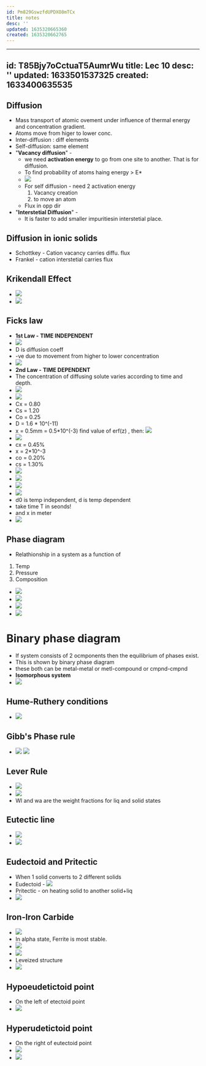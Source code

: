 ```yaml
---
id: Pm829GswzfdUPDXO8mTCx
title: notes
desc: ''
updated: 1635320665360
created: 1635320662765
---
```


---
id: T85Bjy7oCctuaT5AumrWu
title: Lec 10
desc: ''
updated: 1633501537325
created: 1633400635535
---

## Diffusion
* Mass transport of atomic ovement under influence of thermal energy and concentration gradient.
* Atoms move from higer to lower conc.
* Inter-diffusion : diff elements
* Self-diffusion: same element
* "**Vacancy diffusion**" - 
    * we need **activation energy** to go from one site to another. That is for diffusion. 
    * To find probability of atoms haing energy > E*
    * ![](/assets/images/2021-10-05-08-31-46.png)
    * For self diffusion - need 2 activation energy
        1. Vacancy creation  
        2. to move an atom
    * Flux in opp dir
* "**Interstetial Diffusion**" -
    * It is faster to add smaller impuritiesin interstetial place.
## Diffusion in ionic solids
* Schottkey - Cation vacancy carries diffu. flux
* Frankel - cation interstetial carries flux
## Krikendall Effect
* ![](/assets/images/2021-10-05-08-06-58.png)
* ![](/assets/images/2021-10-05-08-08-07.png)

## Ficks law
* **1st Law -** **TIME INDEPENDENT**
* ![](/assets/images/2021-10-05-08-12-44.png)
* D is diffusion coeff
* -ve due to movement from higher to lower concentration
*  ![](/assets/images/2021-10-05-08-25-47.png)
* **2nd Law -** **TIME DEPENDENT**
* The concentration of diffusing solute varies according to time and depth.
* ![](/assets/images/2021-10-05-10-44-44.png)
* ![](/assets/images/2021-10-05-10-46-15.png)
* Cx = 0.80
* Cs = 1.20
* Co = 0.25
* D = 1.6 * 10^(-11)
* x = 0.5mm = 0.5*10^(-3)
find value of erf(z) , then:
![](/assets/images/2021-10-05-10-57-15.png)
* ![](/assets/images/2021-10-05-11-52-56.png)
* cx = 0.45%
* x = 2*10^-3
* co = 0.20%
* cs = 1.30%
* ![](/assets/images/2021-10-05-11-57-10.png)
* ![](/assets/images/2021-10-05-11-57-44.png)
* ![](/assets/images/2021-10-05-11-58-32.png)
* ![](/assets/images/2021-10-05-12-03-24.png)
* d0 is temp independent, d is temp dependent
* take time T in seonds!
* and x in meter
* ![](/assets/images/2021-10-05-12-39-39.png)
## Phase diagram
* Relathionship in a system as a function of
1. Temp
2. Pressure
3. Composition
* ![](/assets/images/2021-10-05-16-41-02.png)
* ![](/assets/images/2021-10-05-16-41-54.png)
* ![](/assets/images/2021-10-05-19-07-36.png)
* ![](/assets/images/2021-10-05-19-45-24.png)
# Binary phase diagram
* If system consists of 2 ocmponents then the equilibrium of phases exist. 
* This is shown by binary phase diagram
* these both can be metal-metal or metl-compound or cmpnd-cmpnd
* **Isomorphous system**
* ![](/assets/images/2021-10-05-21-58-27.png) 
## Hume-Ruthery conditions
* ![](/assets/images/2021-10-05-22-00-10.png)
## Gibb's Phase rule
* ![](/assets/images/2021-10-05-22-05-52.png)
![](/assets/images/2021-10-05-22-23-40.png)
## Lever Rule
* ![](/assets/images/2021-10-05-22-26-43.png)
* ![](/assets/images/2021-10-05-22-29-13.png)
* Wl and wa are the weight fractions for liq and solid states
## Eutectic line
* ![](/assets/images/2021-10-05-22-52-53.png)
* ![](/assets/images/2021-10-06-08-25-45.png)
## Eudectoid and Pritectic
*  When 1 solid converts to 2 different solids
* Eudectoid - ![](/assets/images/2021-10-06-08-39-44.png)
* Pritectic - on heating solid to another solid+liq
* ![](/assets/images/2021-10-06-08-42-44.png)
## Iron-Iron Carbide
* ![](/assets/images/2021-10-06-11-36-12.png)
* In alpha state, Ferrite is most stable.
* ![](/assets/images/2021-10-06-11-43-49.png)
* ![](/assets/images/2021-10-06-11-44-48.png)
*  Leveized structure
* ![](/assets/images/2021-10-06-11-46-42.png)
## Hypoeudetictoid point
* On the left of etectoid point
* ![](/assets/images/2021-10-06-11-50-31.png)
## Hyperudetictoid point
* On the right of eutectoid point
* ![](/assets/images/2021-10-06-11-53-58.png)
* ![](/assets/images/2021-10-06-11-55-34.png)

